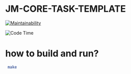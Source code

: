 
# JM-CORE-TASK-TEMPLATE

[![Maintainability](https://api.codeclimate.com/v1/badges/c827e395b1ef37e4441b/maintainability)](https://codeclimate.com/github/lindXdeep/JMlindxCoreTT/maintainability)


![Code Time](https://img.shields.io/endpoint?style=flat&url=https://codetime-api.datreks.com/badge/870?logoColor=white%26project=jm-core-task-template%26recentMS=0%26showProject=false)

# how to build and run?

```bash
 make
```
